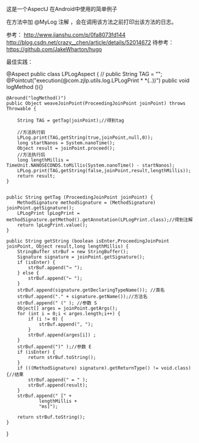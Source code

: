 这是一个AspectJ 在Android中使用的简单例子


在方法中加 @MyLog 注解 ，会在调用该方法之前打印出该方法的日志。

参考：
http://www.jianshu.com/p/0fa8073fd144
http://blog.csdn.net/crazy__chen/article/details/52014672
待参考：
https://github.com/JakeWharton/hugo


最佳实践：



@Aspect
public class LPLogAspect {
  //  public String TAG = "";
    @Pointcut("execution(@com.zjlp.utils.log.LPLogPrint * *(..))")
    public void logMethod (){}

    @Around("logMethod()")
    public Object weaveJoinPoint(ProceedingJoinPoint joinPoint) throws Throwable {

        String TAG = getTag(joinPoint);//得到tag

        //方法执行前
        LPLog.print(TAG,getString(true,joinPoint,null,0));
        long startNanos = System.nanoTime();
        Object result = joinPoint.proceed();
        //方法执行后
        long lengthMillis = TimeUnit.NANOSECONDS.toMillis(System.nanoTime() - startNanos);
        LPLog.print(TAG,getString(false,joinPoint,result,lengthMillis));
        return result;
    }


    public String getTag (ProceedingJoinPoint joinPoint) {
        MethodSignature methodSignature = (MethodSignature) joinPoint.getSignature();
        LPLogPrint lpLogPrint = methodSignature.getMethod().getAnnotation(LPLogPrint.class);//得到注解
        return lpLogPrint.value();
    }

    public String getString (boolean isEnter,ProceedingJoinPoint joinPoint, Object result,long lengthMillis) {
        StringBuffer strBuf = new StringBuffer();
        Signature signature = joinPoint.getSignature();
        if (isEnter) {
            strBuf.append("→ ");
        } else {
            strBuf.append("← ");
        }
        strBuf.append(signature.getDeclaringTypeName()); //类名
        strBuf.append("." + signature.getName());//方法名
        strBuf.append(" (" ); //参数 S
        Object[] arges = joinPoint.getArgs();
        for (int i = 0;i < arges.length;i++) {
            if (i != 0) {
                strBuf.append(", ");
            }
            strBuf.append(arges[i]) ;
        }
        strBuf.append(")" );//参数 E
        if (isEnter) {
            return strBuf.toString();
        }
        if (((MethodSignature) signature).getReturnType() != void.class) {//结果
            strBuf.append(" = " );
            strBuf.append(result);
        }
        strBuf.append(" [" +
                lengthMillis +
                "ms]");

        return strBuf.toString();
    }

}
